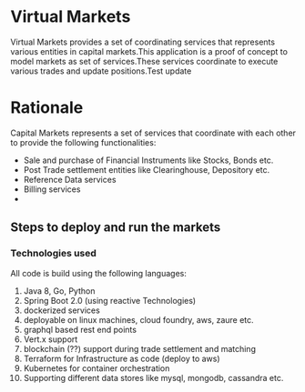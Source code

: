 # Virtual Markets

Virtual Markets provides a set of coordinating services that represents various entities in capital markets.This application is a proof of concept to model markets as set of services.These services coordinate to execute various
trades and update positions.Test update

# Rationale
Capital Markets represents a set of services that coordinate with each other to provide the following functionalities:
* Sale and purchase of Financial Instruments like Stocks, Bonds etc.
* Post Trade settlement entities like Clearinghouse, Depository etc.
* Reference Data services
* Billing services
*

## Steps to deploy and run the markets


### Technologies used

All code is build using the following languages:
 1. Java 8, Go, Python
 2. Spring Boot 2.0 (using reactive Technologies)
 3. dockerized services
 4. deployable on linux machines, cloud foundry, aws, zaure etc.
 5. graphql based rest end points
 6. Vert.x support
 7. blockchain (??) support during trade settlement and matching
 8. Terraform for Infrastructure as code (deploy to aws)
 9. Kubernetes for container orchestration
 9. Supporting different data stores like mysql, mongodb, cassandra etc.
